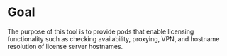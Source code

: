 # Goal
The purpose of this tool is to provide pods that enable licensing functionality such as checking availability, proxying, VPN, and hostname resolution of license server hostnames.

